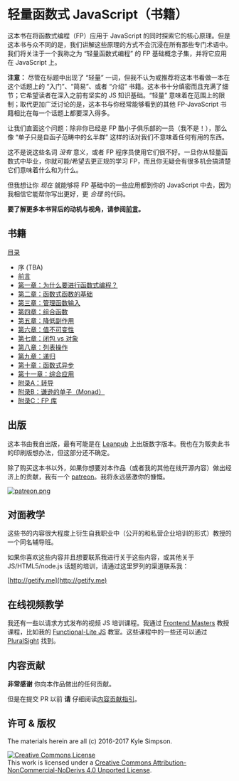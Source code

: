 # 轻量函数式 JavaScript（书籍）

这本书在将函数式编程（FP）应用于 JavaScript 的同时探索它的核心原理。但是这本书与众不同的是，我们讲解这些原理的方式不会沉浸在所有那些专门术语中。我们将关注于一个我称之为 “轻量函数式编程” 的 FP 基础概念子集，并将它应用在 JavaScript 上。

**注意：** 尽管在标题中出现了 “轻量” 一词，但我不认为或推荐将这本书看做一本在这个话题上的 “入门”、“简易”、或者 “介绍” 书籍。这本书十分缜密而且充满了细节；它希望读者在深入之前有坚实的 JS 知识基础。“轻量” 意味着在范围上的限制；取代更加广泛讨论的是，这本书与你经常能够看到的其他 FP-JavaScript 书籍相比在每一个话题上都要深入得多。

让我们直面这个问题：除非你已经是 FP 酷小子俱乐部的一员（我不是！），那么像 “单子只是自函子范畴中的幺半群” 这样的话对我们不意味着任何有用的东西。

这不是说这些名词 *没有* 意义，或者 FP 程序员使用它们很不好。一旦你从轻量函数式中毕业，你就可能/希望去更正规的学习 FP，而且你无疑会有很多机会搞清楚它们意味着什么和为什么。

但我想让你 *现在* 就能够将 FP 基础中的一些应用都到你的 JavaScript 中去，因为我相信它能帮你写出更好，更 *合理* 的代码。

**要了解更多本书背后的动机与视角，请参阅[前言](preface.md)。**

## 书籍

[目录](toc.md)

* 序 (TBA)
* [前言](preface.md)
* [第一章：为什么要进行函数式编程？](ch1.md)
* [第二章：函数式函数的基础](ch2.md)
* [第三章：管理函数输入](ch3.md)
* [第四章：组合函数](ch4.md)
* [第五章：降低副作用](ch5.md)
* [第六章：值不可变性](ch6.md)
* [第七章：闭包 vs 对象](ch7.md)
* [第八章：列表操作](ch8.md)
* [第九章：递归](ch9.md)
* [第十章：函数式异步](ch10.md)
* [第十一章：综合应用](ch11.md)
* [附录A：转导](apA.md)
* [附录B：谦逊的单子（Monad）](apB.md)
* [附录C：FP 库](apC.md)

## 出版

这本书由我自出版，最有可能是在 [Leanpub](https://leanpub.com/fljs/) 上出版数字版本。我也在为贩卖此书的印刷版想办法，但这部分还不确定。

除了购买这本书以外，如果你想要对本作品（或者我的其他在线开源内容）做出经济上的贡献，我有一个 [patreon](https://www.patreon.com/getify)。我将永远感激你的慷慨。

<a href="https://www.patreon.com/getify">[![patreon.png](https://s11.postimg.org/axpzguh77/patreon.png)](https://www.patreon.com/getify)</a>

## 对面教学

这些书的内容很大程度上衍生自我职业中（公开的和私营企业培训的形式）教授的一个同名辅导班。

如果你喜欢这些内容并且想要联系我进行关于这些内容，或其他关于 JS/HTML5/node.js 话题的培训，请通过这里罗列的渠道联系我：

[http://getify.me](http://getify.me)

## 在线视频教学

我还有一些以请求方式发布的视频 JS 培训课程。我通过 [Frontend Masters](https://FrontendMasters.com) 教授课程，比如我的 [Functional-Lite JS](https://frontendmasters.com/courses/functional-js-lite/) 教室。这些课程中的一些还可以通过 [PluralSight](https://www.pluralsight.com/search?q=kyle%20simpson&categories=all) 找到。

## 内容贡献

**非常感谢** 你向本作品做出的任何贡献。

但是在提交 PR 以前 **请** 仔细阅读[内容贡献指引](CONTRIBUTING.md)。

## 许可 & 版权

The materials herein are all (c) 2016-2017 Kyle Simpson.

<a rel="license" href="http://creativecommons.org/licenses/by-nc-nd/4.0/"><img alt="Creative Commons License" style="border-width:0" src="https://i.creativecommons.org/l/by-nc-nd/4.0/88x31.png" /></a><br />This work is licensed under a <a rel="license" href="http://creativecommons.org/licenses/by-nc-nd/4.0/">Creative Commons Attribution-NonCommercial-NoDerivs 4.0 Unported License</a>.
